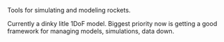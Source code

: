 Tools for simulating and modeling rockets.

Currently a dinky litle 1DoF model. Biggest priority now is getting a good framework for managing models, simulations, data down.
